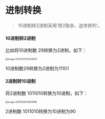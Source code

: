 # 进制转换

> 10进制转2进制采用’除2取余，逆序排列‘。

#### 10进制转2进制

比如将10进制数 29转换为2进制，如下：

<img src="/Users/zhangqinzhong/Documents/typora/mathematics/images//image-20211025112242929.png" alt="image-20211025112242929" style="zoom:50%;" />

10进制数29转换为2进制为11101



#### 2进制转10进制

将2进制数 1011010转换为10进制，如下：

<img src="/Users/zhangqinzhong/Documents/typora/mathematics/images//image-20211025112407086.png" alt="image-20211025112407086" style="zoom:50%;" />

2进制数 1011010转换为10进制为90

